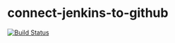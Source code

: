 # connect-jenkins-to-github
[![Build Status](http://172.30.108.1:8080/buildStatus/icon?job=connect-jenkins-to-github)](http://172.30.108.1:8080/job/connect-jenkins-to-github/)
